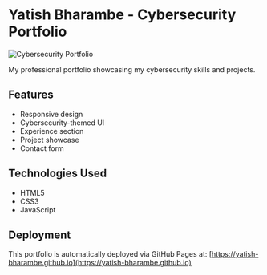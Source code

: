 # Yatish Bharambe - Cybersecurity Portfolio

![Cybersecurity Portfolio](assets/img/profile.jpg)

My professional portfolio showcasing my cybersecurity skills and projects.

## Features
- Responsive design
- Cybersecurity-themed UI
- Experience section
- Project showcase
- Contact form

## Technologies Used
- HTML5
- CSS3
- JavaScript

## Deployment
This portfolio is automatically deployed via GitHub Pages at:
[https://yatish-bharambe.github.io](https://yatish-bharambe.github.io)
